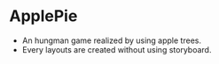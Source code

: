 # ApplePie

- An hungman game realized by using apple trees.
- Every layouts are created without using storyboard.
